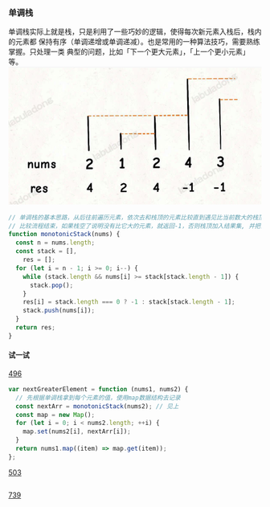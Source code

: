 ### 单调栈

单调栈实际上就是栈，只是利用了一些巧妙的逻辑，使得每次新元素入栈后，栈内的元素都
保持有序（单调递增或单调递减）。也是常用的一种算法技巧，需要熟练掌握。只处理一类
典型的问题，比如「下一个更大元素」，「上一个更小元素」等。
![单调栈-2022-06-08](https://raw.githubusercontent.com/yokiizx/picgo/main/images/%E5%8D%95%E8%B0%83%E6%A0%88-2022-06-08.png)

```js
// 单调栈的基本思路，从后往前遍历元素，依次去和栈顶的元素比较直到遇见比当前数大的栈顶，
// 比较流程结束，如果栈空了说明没有比它大的元素，就返回-1，否则栈顶加入结果集, 并把当前数加入栈中
function monotonicStack(nums) {
  const n = nums.length;
  const stack = [],
    res = [];
  for (let i = n - 1; i >= 0; i--) {
    while (stack.length && nums[i] >= stack[stack.length - 1]) {
      stack.pop();
    }
    res[i] = stack.length === 0 ? -1 : stack[stack.length - 1];
    stack.push(nums[i]);
  }
  return res;
}
```

#### 试一试

[496](https://leetcode.cn/problems/next-greater-element-i/)

```js
var nextGreaterElement = function (nums1, nums2) {
  // 先根据单调栈拿到每个元素的值，使用map数据结构去记录
  const nextArr = monotonicStack(nums2); // 见上
  const map = new Map();
  for (let i = 0; i < nums2.length; ++i) {
    map.set(nums2[i], nextArr[i]);
  }
  return nums1.map((item) => map.get(item));
};
```

[503](https://leetcode.cn/problems/next-greater-element-ii/)

```js

```

[739](https://leetcode.cn/problems/daily-temperatures/)

```js

```
